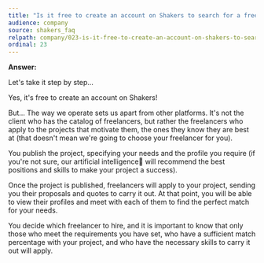 ```yaml
---
title: "Is it free to create an account on Shakers to search for a freelancer?"
audience: company
source: shakers_faq
relpath: company/023-is-it-free-to-create-an-account-on-shakers-to-search-for-a-freelancer.md
ordinal: 23
---
```


**Answer:**

Let's take it step by step...

Yes, it's free to create an account on Shakers! 

But... The way we operate sets us apart from other platforms. It's not the client who has the catalog of freelancers, but rather the freelancers who apply to the projects that motivate them, the ones they know they are best at (that doesn't mean we're going to choose your freelancer for you).

You publish the project, specifying your needs and the profile you require (if you're not sure, our artificial intelligence🧠 will recommend the best positions and skills to make your project a success).

Once the project is published, freelancers will apply to your project, sending you their proposals and quotes to carry it out. At that point, you will be able to view their profiles and meet with each of them to find the perfect match for your needs.

You decide which freelancer to hire, and it is important to know that only those who meet the requirements you have set, who have a sufficient match percentage with your project, and who have the necessary skills to carry it out will apply.
